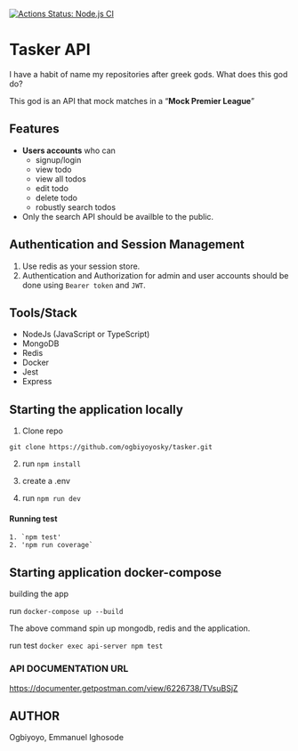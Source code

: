 [![Actions Status: Node.js CI](https://github.com/ogbiyoyosky/zeus/workflows/Node.js%20CI/badge.svg)](https://github.com/ogbiyoyosky/zeus/actions?query=workflow%3A"Node.js+CI")

# Tasker API


I have a habit of name my repositories after greek gods.
What does this god do?

This god is an API that mock matches in a “**Mock Premier League**”

## Features

- **Users accounts** who can
  - signup/login
  - view todo
  - view all todos
  - edit todo
  - delete todo
  - robustly search todos
- Only the search API should be availble to the public.

## Authentication and Session Management

1. Use redis as your session store.
2. Authentication and Authorization for admin and user accounts should be done using `Bearer token` and `JWT`.

## Tools/Stack

- NodeJs (JavaScript or TypeScript)
- MongoDB
- Redis
- Docker
- Jest
- Express

## Starting the application locally

1. Clone repo

`git clone https://github.com/ogbiyoyosky/tasker.git`

2. run `npm install`

3. create a .env


5. run `npm run dev`

#### Running test

    1. `npm test'
    2. 'npm run coverage`

## Starting application docker-compose

building the app

run `docker-compose up --build`

The above command spin up mongodb, redis and the application.


run test `docker exec api-server npm test`

### API DOCUMENTATION URL
https://documenter.getpostman.com/view/6226738/TVsuBSjZ


## AUTHOR

Ogbiyoyo, Emmanuel Ighosode
